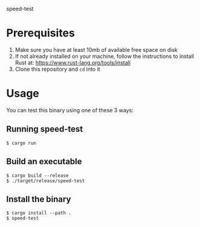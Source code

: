 speed-test

# Prerequisites

1. Make sure you have at least 10mb of available free space on disk
2. If not already installed on your machine, follow the instructions to install Rust at: https://www.rust-lang.org/tools/install
3. Clone this repository and ```cd``` into it

# Usage

You can test this binary using one of these 3 ways:

## Running speed-test

```$ cargo run```  

## Build an executable

```$ cargo build --release```  
```$ ./target/release/speed-test```  

## Install the binary

```$ cargo install --path .```  
```$ speed-test```  
